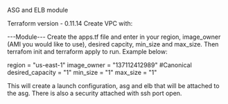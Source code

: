 ASG and ELB module

Terraform version - 0.11.14 Create VPC with:

---Module--- Create the apps.tf file and enter in your region, image_owner (AMI you would like to use), desired capcity, min_size and max_size. Then terrafom init and terraform apply to run. Example below:

region = "us-east-1" image_owner = "137112412989" #Canonical desired_capacity = "1" min_size = "1" max_size = "1"

This will create a launch configuration, asg and elb that will be attached to the asg. There is also a security attached with ssh port open.
